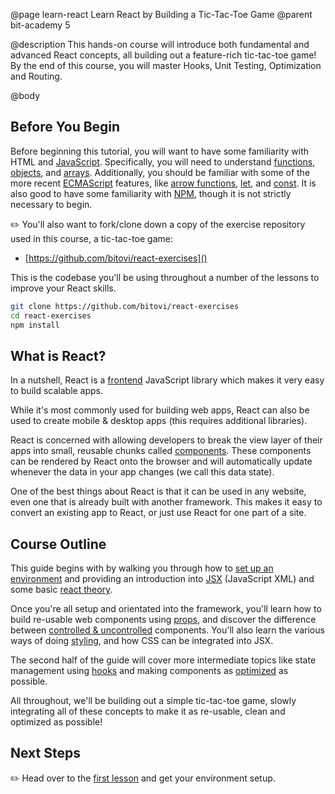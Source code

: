 @page learn-react Learn React by Building a Tic-Tac-Toe Game
@parent bit-academy 5

@description This hands-on course will introduce both fundamental and advanced React concepts, all building out a feature-rich tic-tac-toe game! By the end of this course, you will master Hooks, Unit Testing, Optimization and Routing.

@body

## Before You Begin

Before beginning this tutorial, you will want to have some familiarity with HTML and [JavaScript](https://www.bitovi.com/academy/learn-advanced-javascript.html). Specifically, you will need to understand [functions](https://developer.mozilla.org/en-US/docs/Web/JavaScript/Guide/Functions), [objects](https://developer.mozilla.org/en-US/docs/Web/JavaScript/Reference/Global_Objects/Object), and [arrays](https://developer.mozilla.org/en-US/docs/Web/JavaScript/Reference/Global_Objects/Array). Additionally, you should be familiar with some of the more recent [ECMAScript](https://medium.com/sons-of-javascript/javascript-an-introduction-to-es6-1819d0d89a0f) features, like [arrow functions](https://developer.mozilla.org/en-US/docs/Web/JavaScript/Reference/Functions/Arrow_functions), [let](https://developer.mozilla.org/en-US/docs/Web/JavaScript/Reference/Statements/let), and [const](https://developer.mozilla.org/en-US/docs/Web/JavaScript/Reference/Statements/const). It is also good to have some familiarity with [NPM](https://docs.npmjs.com/about-npm/), though it is not strictly necessary to begin.

✏️ You'll also want to fork/clone down a copy of the exercise repository used in this course, a tic-tac-toe game:

- [https://github.com/bitovi/react-exercises]()

This is the codebase you'll be using throughout a number of the lessons to improve your React skills.

```bash
git clone https://github.com/bitovi/react-exercises
cd react-exercises
npm install
```

## What is React?

In a nutshell, React is a [frontend](https://www.coursereport.com/blog/front-end-development-vs-back-end-development-where-to-start) JavaScript library which makes it very easy to build scalable apps.

While it's most commonly used for building web apps, React can also be used to create mobile & desktop apps (this requires additional libraries).

React is concerned with allowing developers to break the view layer of their apps into small, reusable chunks called [components](https://reactjs.org/docs/components-and-props.html). These components can be rendered by React onto the browser and will automatically update whenever the data in your app changes (we call this data state).

One of the best things about React is that it can be used in any website, even one that is already built with another framework. This makes it easy to convert an existing app to React, or just use React for one part of a site.

## Course Outline

This guide begins with by walking you through how to [set up an environment](/learn-react/setting-up-environment.html) and providing an introduction into [JSX](/learn-react/intro-to-jsx.html) (JavaScript XML) and some basic [react theory](/learn-react/react-theory.html).

Once you're all setup and orientated into the framework, you'll learn how to build re-usable web components using [props](http://localhost:8080/learn-react/props.html), and discover the difference between [controlled & uncontrolled](/learn-react/controlled-vs-uncontrolled-components.html) components. You'll also learn the various ways of doing [styling](/learn-react/styling-in-react.html), and how CSS can be integrated into JSX.

The second half of the guide will cover more intermediate topics like state management using [hooks](/learn-react/intro-to-hooks.html) and making components as [optimized](/learn-react/optimization-hooks.html) as possible. 

All throughout, we'll be building out a simple tic-tac-toe game, slowly integrating all of these concepts to make it as re-usable, clean and optimized as possible! 

## Next Steps

✏️ Head over to the [first lesson](/learn-react/setting-up-environment.html) and get your environment setup.
